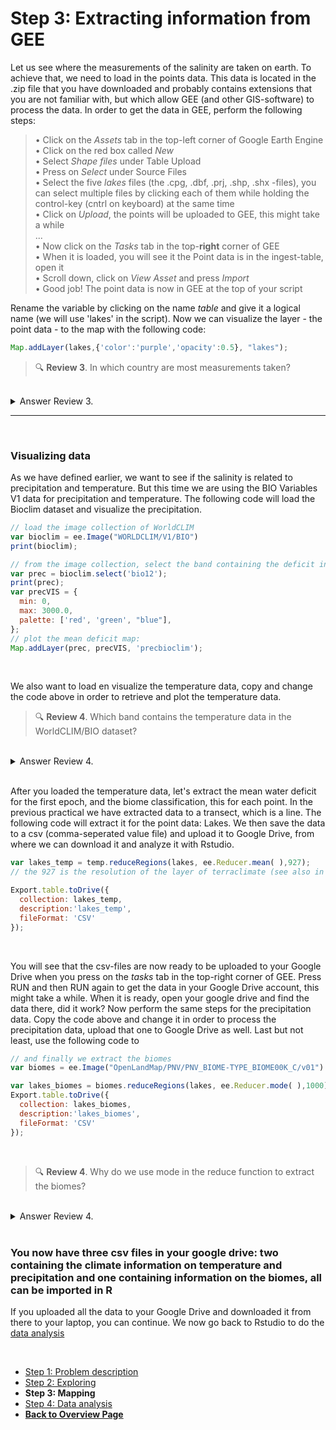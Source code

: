 # Step 3: Extracting information from GEE

Let us see where the measurements of the salinity are taken on earth. To achieve that, we need to load in the points data. This data is located in the .zip file that you have downloaded and probably contains extensions that you are not familiar with, but which allow GEE (and other GIS-software) to process the data. In order to get the data in GEE, perform the following steps:

> • Click on the *Assets* tab in the top-left corner of Google Earth Engine <br />
> • Click on the red box called *New* <br />
> • Select *Shape files* under Table Upload <br />
> • Press on *Select* under Source Files <br />
> • Select the five *lakes* files (the .cpg, .dbf, .prj, .shp, .shx -files), you can select multiple files by clicking each of them while holding the control-key (cntrl on keyboard) at the same time <br />
> • Click on *Upload*, the points will be uploaded to GEE, this might take a while <br />
> ... <br />
> • Now click on the *Tasks* tab in the top-**right** corner of GEE <br />
> • When it is loaded, you will see it the Point data is in the ingest-table, open it <br />
> • Scroll down, click on *View Asset* and press *Import* <br />
> • Good job! The point data is now in GEE at the top of your script <br />

Rename the variable by clicking on the name *table* and give it a logical name (we will use 'lakes' in the script). Now we can visualize the layer - the point data - to the map with the following code: 

```javascript
Map.addLayer(lakes,{'color':'purple','opacity':0.5}, "lakes");
```

> 🔍 **Review 3**. In which country are most measurements taken?

<br />
<details>
<summary>Answer Review 3.</summary>
Most of the data is located within the United States of America.
</details>

***

<br />

### Visualizing data

As we have defined earlier, we want to see if the salinity is related to precipitation and temperature. But this time we are using the BIO Variables V1 data for precipitation and temperature. The following code will load the Bioclim dataset and visualize the precipitation.

```javascript
// load the image collection of WorldCLIM
var bioclim = ee.Image("WORLDCLIM/V1/BIO")
print(bioclim);

// from the image collection, select the band containing the deficit information.
var prec = bioclim.select('bio12');
print(prec); 
var precVIS = {
  min: 0,
  max: 3000.0,
  palette: ['red', 'green', "blue"],
};
// plot the mean deficit map:
Map.addLayer(prec, precVIS, 'precbioclim');
```

<br />

We also want to load en visualize the temperature data, copy and change the code above in order to retrieve and plot the temperature data.

> 🔍 **Review 4**. Which band contains the temperature data in the WorldCLIM/BIO dataset?

<br />
<details>
<summary>Answer Review 4.</summary>
Search for the WorldCLIM/bio dataset in GEE and click on bands. We want to use the annual temperature. Make sure you don't forget to check the scale.
</details>

<br />

After you loaded the temperature data, let's extract the mean water deficit for the first epoch, and the biome classification, this for each point. In the previous practical we have extracted data to a transect, which is a line. The following code will extract it for the point data: Lakes. We then save the data to a csv (comma-seperated value file) and upload it to Google Drive, from where we can download it and analyze it with Rstudio.

```javascript
var lakes_temp = temp.reduceRegions(lakes, ee.Reducer.mean( ),927);
// the 927 is the resolution of the layer of terraclimate (see also in the catalogue)

Export.table.toDrive({
  collection: lakes_temp,
  description:'lakes_temp',
  fileFormat: 'CSV'
}); 
```

<br />

You will see that the csv-files are now ready to be uploaded to your Google Drive when you press on the *tasks* tab in the top-right corner of GEE. Press RUN and then RUN again to get the data in your Google Drive account, this might take a while. When it is ready, open your google drive and find the data there, did it work?
Now perform the same steps for the precipitation data. Copy the code above and change it in order to process the precipitation data, upload that one to Google Drive as well. Last but not least, use the following code to 

```javascript
// and finally we extract the biomes
var biomes = ee.Image("OpenLandMap/PNV/PNV_BIOME-TYPE_BIOME00K_C/v01")

var lakes_biomes = biomes.reduceRegions(lakes, ee.Reducer.mode( ),1000); // why mode here?
Export.table.toDrive({
  collection: lakes_biomes,
  description:'lakes_biomes',
  fileFormat: 'CSV'
});
```

<br />

> 🔍 **Review 4**. Why do we use mode in the reduce function to extract the biomes?

<br />
<details>
<summary>Answer Review 4.</summary>
Because the biome map consists of classes (for every pixel only 1) and do not represent a continuous scale such as temperature or precipitation.
</details>

<br />

### You now have three csv files in your google drive: two containing the climate information on temperature and precipitation and one containing information on the biomes, all can be imported in R

If you uploaded all the data to your Google Drive and downloaded it from there to your laptop, you can continue. We now go back to Rstudio to do the [data analysis](Analysis.html)

<br />


<nav>
  <ul>
    <li><a href="intro.html">Step 1: Problem description</a></li>
    <li><a href="API.html">Step 2: Exploring</a></li>
    <li><strong>Step 3: Mapping</strong></li>
    <li><a href="Analysis.html">Step 4: Data analysis</a></li>
    <li><a href="../"><b>Back to Overview Page</b></a></li>
  </ul>
</nav>
